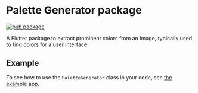 # Palette Generator package

[![pub package](https://img.shields.io/pub/v/palette_generator.svg)](https://pub.dartlang.org/packages/palette_generator)

A Flutter package to extract prominent colors from an Image, typically used to
find colors for a user interface.

## Example

To see how to use the `PaletteGenerator` class in your code, see
[the example app](https://pub.dev/packages/palette_generator/example).
